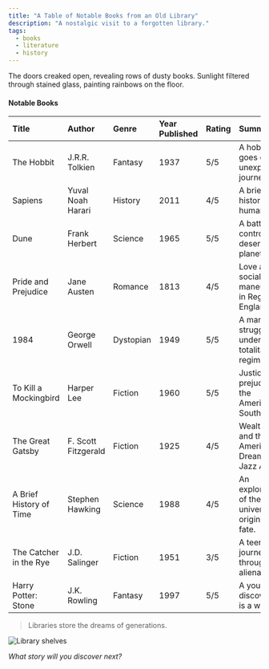 ```yaml
---
title: "A Table of Notable Books from an Old Library"
description: "A nostalgic visit to a forgotten library."
tags:
  - books
  - literature
  - history
---
```


The doors creaked open, revealing rows of dusty books. Sunlight filtered through stained glass, painting rainbows on the floor.

#### Notable Books

| Title                     | Author            | Genre         | Year Published | Rating | Summary                                                |
| :------------------------ | :---------------- | :------------ | :------------- | :----- | :----------------------------------------------------- |
| The Hobbit                | J.R.R. Tolkien    | Fantasy       | 1937           | 5/5    | A hobbit goes on an unexpected journey.                |
| Sapiens                   | Yuval Noah Harari | History       | 2011           | 4/5    | A brief history of humankind.                          |
| Dune                      | Frank Herbert     | Science       | 1965           | 5/5    | A battle for control of a desert planet.               |
| Pride and Prejudice       | Jane Austen       | Romance       | 1813           | 4/5    | Love and social maneuvering in Regency England.        |
| 1984                      | George Orwell     | Dystopian     | 1949           | 5/5    | A man's struggle under a totalitarian regime.          |
| To Kill a Mockingbird     | Harper Lee        | Fiction       | 1960           | 5/5    | Justice and prejudice in the American South.           |
| The Great Gatsby          | F. Scott Fitzgerald| Fiction       | 1925           | 4/5    | Wealth, love, and the American Dream in the Jazz Age. |
| A Brief History of Time   | Stephen Hawking   | Science       | 1988           | 4/5    | An exploration of the universe's origins and fate.     |
| The Catcher in the Rye    | J.D. Salinger     | Fiction       | 1951           | 3/5    | A teenager's journey through alienation.               |
| Harry Potter: Stone | J.K. Rowling      | Fantasy       | 1997           | 5/5    | A young boy discovers he is a wizard.                  |


> Libraries store the dreams of generations.

![Library shelves](https://images.unsplash.com/photo-1464983953574-0892a716854b "5401x3601")

*What story will you discover next?*